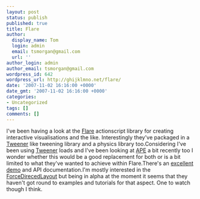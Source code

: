 ```yaml
---
layout: post
status: publish
published: true
title: Flare
author:
  display_name: Tom
  login: admin
  email: tsmorgan@gmail.com
  url: ''
author_login: admin
author_email: tsmorgan@gmail.com
wordpress_id: 642
wordpress_url: http://ghijklmno.net/flare/
date: '2007-11-02 16:16:00 +0000'
date_gmt: '2007-11-02 16:16:00 +0000'
categories:
- Uncategorized
tags: []
comments: []
---
```

<!-- more -->

<p>I've been having a look at the <a href="http://flare.prefuse.org/">Flare</a> actionscript library for creating interactive visualisations and the like. Interestingly they've packaged in a <a href="http://osflash.org/tweener">Tweener</a> like tweening library and a physics library too.Considering I've been using <a href="http://osflash.org/tweener">Tweener</a> loads and I've been looking at <a href="http://www.cove.org/ape/">APE</a> a bit recently too I wonder whether this would be a good replacement for both or is a bit limited to what they've wanted to achieve within Flare.There's an <a href="http://flare.prefuse.org/demo/">excellent demo</a> and API documentation.I'm mostly interested in the <a href="http://flare.prefuse.org/doc/api/flare/vis/operator/layout/ForceDirectedLayout.html">ForceDirecedLayout</a> but being in alpha at the moment it seems that they haven't got round to examples and tutorials for that aspect. One to watch though I think.</p>

